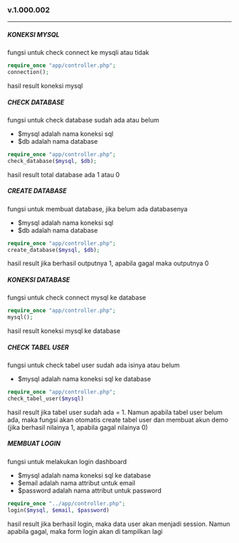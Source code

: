 ### v.1.000.002
-----

##### KONEKSI MYSQL
fungsi untuk check connect ke mysqli atau tidak
```php
require_once "app/controller.php";
connection();
```
hasil result koneksi mysql

##### CHECK DATABASE
fungsi untuk check database sudah ada atau belum
- $mysql adalah nama koneksi sql
- $db adalah nama database
```php
require_once "app/controller.php";
check_database($mysql, $db);
```
hasil result total database ada 1 atau 0

##### CREATE DATABASE
fungsi untuk membuat database, jika belum ada databasenya
- $mysql adalah nama koneksi sql
- $db adalah nama database
```php
require_once "app/controller.php";
create_database($mysql, $db);
```
hasil result jika berhasil outputnya 1, apabila gagal maka outputnya 0

##### KONEKSI DATABASE
fungsi untuk check connect mysql ke database
```php
require_once "app/controller.php";
mysql();
```
hasil result koneksi mysql ke database

##### CHECK TABEL USER
fungsi untuk check tabel user sudah ada isinya atau belum
- $mysql adalah nama koneksi sql ke database
```php
require_once "app/controller.php";
check_tabel_user($mysql)
```
hasil result jika tabel user sudah ada = 1. Namun apabila tabel user belum ada, maka fungsi akan otomatis create tabel user dan membuat akun demo (jika berhasil nilainya 1, apabila gagal nilainya 0)

##### MEMBUAT LOGIN
fungsi untuk melakukan login dashboard
- $mysql adalah nama koneksi sql ke database
- $email adalah nama attribut untuk email
- $password adalah nama attribut untuk password
```php
require_once "../app/controller.php";
login($mysql, $email, $password)
```
hasil result jika berhasil login, maka data user akan menjadi session. Namun apabila gagal, maka form login akan di tampilkan lagi
